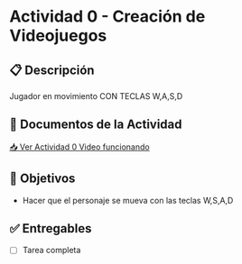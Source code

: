 # Actividad 0 - Creación de Videojuegos

## 📋 Descripción
Jugador en movimiento CON TECLAS W,A,S,D

## 📄 Documentos de la Actividad
[📥 Ver Actividad 0 Video funcionando](https://drive.google.com/file/d/1-YoNDtq1_8pXjb5vJCWJSqvscHGWAg8W/view?usp=sharing)

## 🎯 Objetivos
- Hacer que el personaje se mueva con las teclas W,S,A,D


## ✅ Entregables
- [ ] Tarea completa

